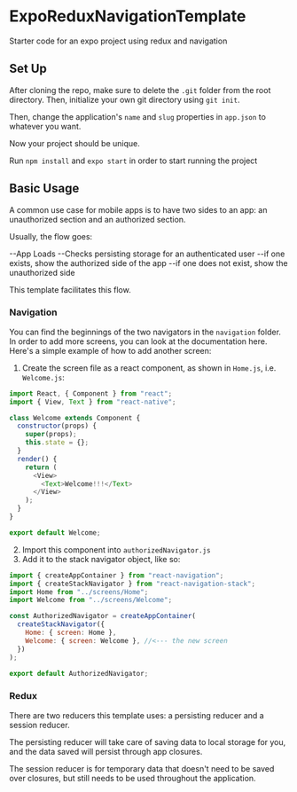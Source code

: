# ExpoReduxNavigationTemplate

Starter code for an expo project using redux and navigation

## Set Up

After cloning the repo, make sure to delete the `.git` folder from the root directory. Then, initialize your own git directory using `git init`.

Then, change the application's `name` and `slug` properties in `app.json` to whatever you want.

Now your project should be unique.

Run `npm install` and `expo start` in order to start running the project

## Basic Usage

A common use case for mobile apps is to have two sides to an app: an unauthorized section and an authorized section.

Usually, the flow goes:

--App Loads
--Checks persisting storage for an authenticated user
--if one exists, show the authorized side of the app
--if one does not exist, show the unauthorized side

This template facilitates this flow.

### Navigation

You can find the beginnings of the two navigators in the `navigation` folder. In order to add more screens, you can look at the documentation here. Here's a simple example of how to add another screen:

1. Create the screen file as a react component, as shown in `Home.js`, i.e. `Welcome.js`:

```js
import React, { Component } from "react";
import { View, Text } from "react-native";

class Welcome extends Component {
  constructor(props) {
    super(props);
    this.state = {};
  }
  render() {
    return (
      <View>
        <Text>Welcome!!!</Text>
      </View>
    );
  }
}

export default Welcome;
```

2. Import this component into `authorizedNavigator.js`
3. Add it to the stack navigator object, like so:

```js
import { createAppContainer } from "react-navigation";
import { createStackNavigator } from "react-navigation-stack";
import Home from "../screens/Home";
import Welcome from "../screens/Welcome";

const AuthorizedNavigator = createAppContainer(
  createStackNavigator({
    Home: { screen: Home },
    Welcome: { screen: Welcome }, //<--- the new screen
  })
);

export default AuthorizedNavigator;
```

### Redux

There are two reducers this template uses: a persisting reducer and a session reducer.

The persisting reducer will take care of saving data to local storage for you, and the data saved will persist through app closures.

The session reducer is for temporary data that doesn't need to be saved over closures, but still needs to be used throughout the application.
